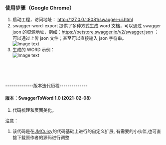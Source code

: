 ### 使用步骤（Google Chrome）
1. 启动工程，访问地址： http://127.0.0.1:8081/swagger-ui.html
2. swagger-word-export 提供了多种方式生成 word 文档，可以通过 swagger json 的资源地址，例如：https://petstore.swagger.io/v2/swagger.json ；可以通过上传 json 文件；甚至可以直接输入 json 字符串。  
![Image text](https://github.com/QianSuifeng/swagger-word-export/master/src/main/resources/static/swagger-ui.jpg)
3. 生成的 WORD 示例：  
![Image text](https://github.com/QianSuifeng/swagger-word-export/master/src/main/resources/static/word-demo.jpg)

<br>
<br>
<br>
<p>--------------版本迭代历程--------------</p>


#### 版本：SwaggerToWord 1.0 (2021-02-08)
1. 代码梳理和页面美化。


注意：
1. 该代码是在[JMCuixy](https://github.com/JMCuixy/swagger2word)的代码基础上进行的自定义扩展,
有需要的小伙伴,也可直接下载原作者的源码进行调整
